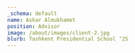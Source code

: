 ```yaml
---
_schema: default
name: Askar Almukhamet
position: Advisor
image: /about/images/client-2.jpg
blurb: Tashkent Presidential School ‘25
---
```

